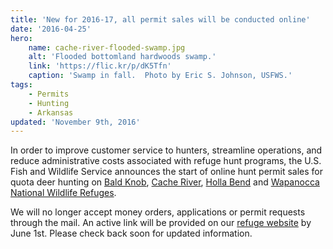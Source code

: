 ```yaml
---
title: 'New for 2016-17, all permit sales will be conducted online'
date: '2016-04-25'
hero:
    name: cache-river-flooded-swamp.jpg
    alt: 'Flooded bottomland hardwoods swamp.'
    link: 'https://flic.kr/p/dK5Tfn'
    caption: 'Swamp in fall.  Photo by Eric S. Johnson, USFWS.'
tags:
    - Permits
    - Hunting
    - Arkansas
updated: 'November 9th, 2016'
---
```


In order to improve customer service to hunters, streamline operations, and reduce administrative costs associated with refuge hunt programs, the U.S. Fish and Wildlife Service announces the start of online hunt permit sales for quota deer hunting on [Bald Knob](https://www.fws.gov/baldknob/), [Cache River](https://www.fws.gov/cacheriver/), [Holla Bend](https://www.fws.gov/hollabend/) and [Wapanocca National Wildlife Refuges](https://www.fws.gov/refuge/wapanocca/).

We will no longer accept money orders, applications or permit requests through the mail. An active link will be provided on our [refuge website](https://www.fws.gov/cacheriver/) by June 1st. Please check back soon for updated information.
